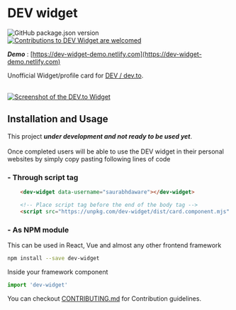 # DEV widget
<p align="left">
<img alt="GitHub package.json version" src="https://img.shields.io/github/package-json/v/saurabhdaware/dev-widget?style=flat-square"> <a href="CONTRIBUTING.md"><img alt="Contributions to DEV Widget are welcomed" src="https://img.shields.io/badge/contributions-welcome-brightgreen?style=flat-square"></a>
</p>

***Demo*** : [https://dev-widget-demo.netlify.com](https://dev-widget-demo.netlify.com)

Unofficial Widget/profile card for [DEV / dev.to](https://dev.to/).
<br><br>

[![Screenshot of the DEV.to Widget](https://res.cloudinary.com/saurabhdaware/image/upload/v1571597403/saurabh2019/Screenshot_from_2019-10-21_00-09-22.png)](#installation-and-usage)


## Installation and Usage

This project ***under development and not ready to be used yet***. 
<br><br> Once completed users will be able to use the DEV widget in their personal websites by simply copy pasting following lines of code

### - Through script tag

```html
    <dev-widget data-username="saurabhdaware"></dev-widget>

    <!-- Place script tag before the end of the body tag -->
    <script src="https://unpkg.com/dev-widget/dist/card.component.mjs" type="module"></script>
```


### - As NPM module
This can be used in React, Vue and almost any other frontend framework 
```sh
npm install --save dev-widget
```

Inside your framework component
```js
import 'dev-widget'
```
You can checkout [CONTRIBUTING.md](CONTRIBUTING.md) for Contribution guidelines.